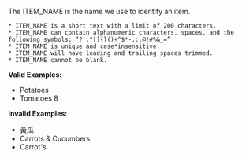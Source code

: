<!-- markdownlint-disable-file first-line-h1 -->
The ITEM_NAME is the name we use to identify an item.

```info
* ITEM_NAME is a short text with a limit of 200 characters.
* ITEM_NAME can contain alphanumeric characters, spaces, and the following symbols: “?'."[]{}()+^$*-,:;@!#%&_=”
* ITEM_NAME is unique and case*insensitive.
* ITEM_NAME will have leading and trailing spaces trimmed.
* ITEM_NAME cannot be blank.
```

**Valid Examples:**

* Potatoes
* Tomatoes 8

**Invalid Examples:**

* 黃瓜
* Carrots & Cucumbers
* Carrot's
